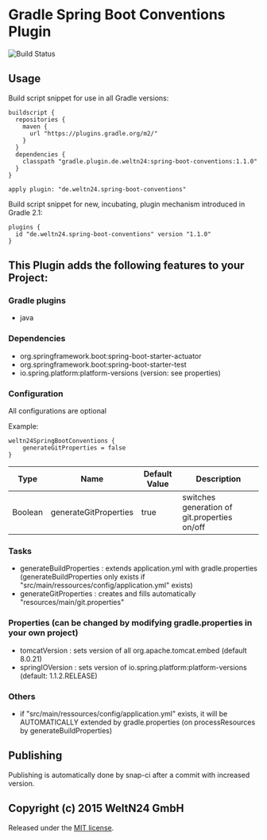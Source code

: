 Gradle Spring Boot Conventions Plugin
========================================

![Build Status](https://snap-ci.com/WeltN24/gradle-spring-boot-conventions-plugin/branch/master/build_image)

## Usage

Build script snippet for use in all Gradle versions:

    buildscript {
      repositories {
        maven {
          url "https://plugins.gradle.org/m2/"
        }
      }
      dependencies {
        classpath "gradle.plugin.de.weltn24:spring-boot-conventions:1.1.0"
      }
    }
    
    apply plugin: "de.weltn24.spring-boot-conventions"
    
Build script snippet for new, incubating, plugin mechanism introduced in Gradle 2.1:

    plugins {
      id "de.weltn24.spring-boot-conventions" version "1.1.0"
    }

## This Plugin adds the following features to your Project:

### Gradle plugins
- java
    
### Dependencies
- org.springframework.boot:spring-boot-starter-actuator
- org.springframework.boot:spring-boot-starter-test
- io.spring.platform:platform-versions (version: see properties)

### Configuration
All configurations are optional

Example:

    weltn24SpringBootConventions {
        generateGitProperties = false
    }

| Type | Name | Default Value | Description |
| ---- | ---- | ------------- | ----------- |
|Boolean| generateGitProperties| true | switches generation of git.properties on/off |
    
### Tasks
- generateBuildProperties : extends application.yml with gradle.properties (generateBuildProperties only exists if "src/main/ressources/config/application.yml" exists)
- generateGitProperties : creates and fills automatically "resources/main/git.properties"

### Properties (can be changed by modifying gradle.properties in your own project)
- tomcatVersion : sets version of all org.apache.tomcat.embed (default 8.0.21)
- springIOVersion : sets version of io.spring.platform:platform-versions (default: 1.1.2.RELEASE)

### Others
- if "src/main/ressources/config/application.yml" exists, it will be AUTOMATICALLY extended by gradle.properties (on processResources by generateBuildProperties)
    
## Publishing

Publishing is automatically done by snap-ci after a commit with increased version.

## Copyright (c) 2015 WeltN24 GmbH

Released under the [MIT license](https://tldrlegal.com/license/mit-license).
